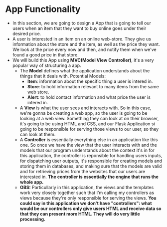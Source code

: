 # App Functionality
* In this section, we are going to design a App that is going to tell our users when an item that they want to buy online goes under their desired price.
* A user is interested in an item on an online web-store. They give us information about the store and the item, as well as the price they want. We look at the price every now and then, and notify them when we've found a good price in that store.
* We will build this App using **MVC(Model View Controller)**, it's a very popular way of structuring a app.
    * The **Model** defines what the application understands about the things that it deals with. Potential Models:
        * **Item**: information about the specific thing a user is intered in.
        * **Store**: to hold information relevant to many items from the same web store.
        * **Alert**: to hold contact information and what price the user is intered in.
    * A **View** is what the user sees and interacts with. So in this case, we're gonna be creating a web app, so the user is going to be looking at a web view. Something they can look at on their browser, it's going to be using HTML and CSS, and our Flask Application si going to be responsible for serving those views to our user, so they can look at them.
    * A **Controller** is essentially everything else in an application like this one. So once we have the view that the user interacts with and the models that our program understands about the context it's in for this application, the controller is reponsible for handling users inputs, for dispatching user outputs, it's responsible for creating models and storing them in databases, and making sure that the models are valid and for retrieving prices from the websites that our users are interested in. **The controller is essentially the engine that runs the whole app.**
    * **OBS:** Particullarly in this application, the views and the templates work very closely together such that I'm calling my controllers as views because they're only responsible for serving the views. **You could say in this application we don't have "controllers": what would be our controllers only give users HTML and receive data so that they can present more HTML. They will do very little processing.**
